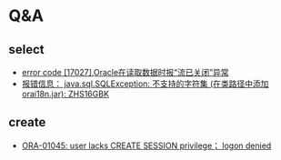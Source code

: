 # Q&A
## select
- [error code [17027],Oracle在读取数据时报“流已关闭”异常](https://blog.csdn.net/u012369373/article/details/123913700)
- [报错信息： java.sql.SQLException: 不支持的字符集 (在类路径中添加 orai18n.jar): ZHS16GBK](https://blog.51cto.com/u_15127663/3982283)
## create
- [ORA-01045: user lacks CREATE SESSION privilege； logon denied](https://blog.csdn.net/qq_41169544/article/details/124472262)